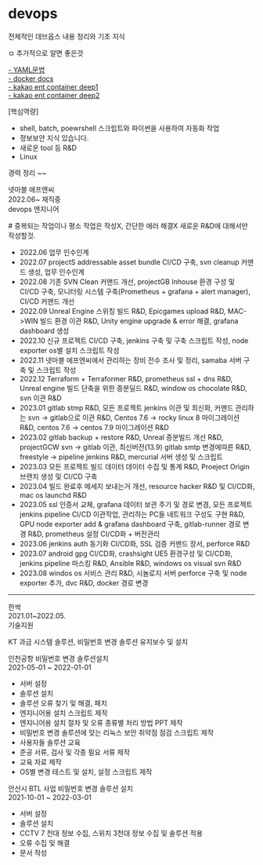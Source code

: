 # devops

전체적인 데브옵스 내용 정리와 기초 지식

ㅁ 추가적으로 알면 좋은것

[- YAML문법](https://subicura.com/k8s/prepare/yaml.html#%E1%84%80%E1%85%B5%E1%84%87%E1%85%A9%E1%86%AB%E1%84%86%E1%85%AE%E1%86%AB%E1%84%87%E1%85%A5%E1%86%B8)<br>
[- docker docs](https://docs.docker.com/)<br>
[- kakao ent container deep1](https://tech.kakaoenterprise.com/154)<br>
[- kakao ent container deep2](https://tech.kakaoenterprise.com/171)<br>


[핵심역량]

- shell, batch, poewrshell 스크립트와 파이썬을 사용하여 자동화 작업
- 정보보안 지식 있습니다.
- 새로운 tool 등 R&D
- Linux

경력 정리 ~~


넷마블 에프엔씨<br>
2022.06~ 재직중<br>
devops 엔지니어<br>

\# 중복되는 작업이나 평소 작업은 작성X, 간단한 에러 해결X 새로운 R&D에 대해서만 작성할것.

- 2022.06 업무 인수인계<br>
- 2022.07 projectS addressable asset bundle CI/CD 구축, svn cleanup 커맨드 생성, 업무 인수인계<br>
- 2022.08 기존 SVN Clean 커맨드 개선, projectGB Inhouse 환경 구성 및 CI/CD 구축, 모니터링 시스템 구축(Prometheus + grafana + alert manager), CI/CD 커맨드 개선<br>
- 2022.09 Unreal Engine 스위칭 빌드 R&D, Epicgames upload R&D, MAC->WIN 빌드 환경 이관 R&D, Unity engine upgrade & error 해결, grafana dashboard 생성<br>
- 2022.10 신규 프로젝트 CI/CD 구축, jenkins 구축 및 구축 스크립트 작성, node exporter os별 설치 스크립트 작성<br>
- 2022.11 넷마블 에프엔씨에서 관리하는 장비 전수 조사 및 정리, samaba 서버 구축 및 스크립트 작성<br>
- 2022.12 Terraform + Terraformer R&D, prometheus ssl + dns R&D, Unreal engine 빌드 단축을 위한 증분딜드 R&D, window os chocolate R&D, svn 이관 R&D<br>
- 2023.01 gitlab stmp R&D, 모든 프로젝트 jenkins 이관 및 최신화, 커맨드 관리하는 svn -> gitlab으로 이관 R&D, Centos 7.6 -> rocky linux 8 마이그레이션 R&D, centos 7.6 -> centos 7.9 마이그레이션 R&D<br>
- 2023.02 gitlab backup + restore R&D, Unreal 증분빌드 개선 R&D, projectGCW svn -> gitlab 이관, 최신버전(13.9) gitlab smtp 변경에따른 R&D, freestyle -> pipeline jenkins R&D, mercurial 서버 생성 및 스크립트<br>
- 2023.03 모든 프로젝트 빌드 데이터 데이터 수집 및 통계 R&D, Proeject Origin 브랜치 생성 및 CI/CD 구축<br>
- 2023.04 빌드 완료후 메세지 보내는거 개선, resource hacker R&D 및 CI/CD화, mac os launchd R&D<br>
- 2023.05 ssl 인증서 교체, grafana 데이터 보관 주기 및 경로 변경, 모든 프로젝트 jenkins pipeline CI/CD 이관작업, 관리하는 PC들 네트워크 구성도 구현 R&D, GPU node exporter add & grafana dashboard 구축, gitlab-runner 경로 변경 R&D, prometheus 설정 CI/CD화 + 버전관리<br>
- 2023.06 jenkins auth 동기화 CI/CD화, SSL 검증 커맨드 장서, perforce R&D<br>
- 2023.07 android gpg CI/CD화, crashsight UE5 환경구성 및 CI/CD화, jenkins pipeline 마스킹 R&D, Ansible R&D, windows os visual svn R&D<br>
- 2023.08 windos os 서비스 관리 R&D, 시놀로지 서버 perforce 구축 및 node exporter 추가, dvc R&D, docker 경로 변경

---

한싹<br>
2021.01~2022.05.<br>
기술지원 

KT 과금 시스템 솔루션, 비밀번호 변경 솔루션 유지보수 및 설치

인천공항 비밀번호 변경 솔루션설치<br>
2021-05-01 ~ 2022-01-01<br>

- 서버 설정
- 솔루션 설치
- 솔루션 오류 찾기 및 해결, 패치
- 엔지니어용 설치 스크립트 제작
- 엔지니어용 설치 절차 및 오류 종류별 처리 방법 PPT 제작
- 비밀번호 변경 솔루션에 맞는 리눅스 보안 취약점 점검 스크립트 제작
- 사용자들 솔루션 교육
- 준공 서류, 검사 및 각종 필요 서류 제작
- 교육 자료 제작
- OS별 변경 테스트 및 설치, 설정 스크립트 제작

안산시 BTL 사업 비밀번호 변경 솔루션 설치<br>
2021-10-01 ~ 2022-03-01<br>
- 서버 설정
- 솔루션 설치
- CCTV 7 천대 정보 수집, 스위치 3천대 정보 수집 및 솔루션 적용
- 오류 수집 및 해결
- 문서 작성